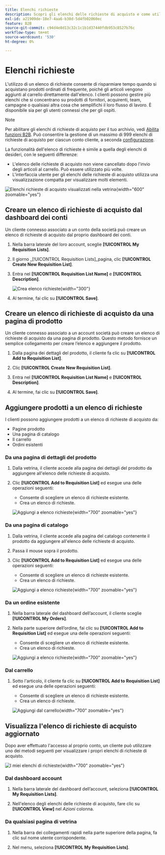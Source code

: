 ```yaml
---
title: Elenchi richieste
description: Scopri gli elenchi delle richieste di acquisto e come utilizzarli per aggiungere facilmente i prodotti ordinati di frequente al carrello.
exl-id: a21909de-18e7-4aa6-b30d-5d4fb02060ec
feature: B2B
source-git-commit: c94d4e8d13c32c1c1b1d37440fdb953c8527b76c
workflow-type: tm+mt
source-wordcount: '530'
ht-degree: 0%

---
```


# Elenchi richieste

L&#39;utilizzo di un elenco di richieste consente di risparmiare tempo quando si acquistano prodotti ordinati di frequente, poiché gli articoli vengono aggiunti al carrello direttamente dall&#39;elenco. I clienti possono gestire più elenchi che si concentrano su prodotti di fornitori, acquirenti, team, campagne o qualsiasi altra cosa che semplifichi il loro flusso di lavoro. È disponibile sia per gli utenti connessi che per gli ospiti.

>[!NOTE]
>
>Per abilitare gli elenchi di richieste di acquisto per il tuo archivio, vedi [Abilita funzioni B2B](enable-basic-features.md). Può consentire la gestione di un massimo di 999 elenchi di richieste di acquisto per ciascun conto cliente, a seconda [configurazione](configure-requisition-lists.md).

La funzionalità dell&#39;elenco di richieste è simile a quella degli elenchi di desideri, con le seguenti differenze:

- L&#39;elenco delle richieste di acquisto non viene cancellato dopo l&#39;invio degli articoli al carrello. Può essere utilizzato più volte.
- L&#39;interfaccia utente per gli elenchi delle richieste di acquisto utilizza una visualizzazione compatta per visualizzare molti elementi.

![Elenchi richieste di acquisto visualizzati nella vetrina](./assets/account-dashboard-my-requisition-lists.png){width="600" zoomable="yes"}

## Creare un elenco di richieste di acquisto dal dashboard dei conti

Un cliente connesso associato a un conto della società può creare un elenco di richieste di acquisto dal proprio dashboard dei conti.

1. Nella barra laterale del loro account, sceglie **[!UICONTROL My Requisition Lists]**.

1. Il giorno _[!UICONTROL Requisition Lists]_pagina, clic **[!UICONTROL Create New Requisition List]**.

1. Entra nel **[!UICONTROL Requisition List Name]** e **[!UICONTROL Description]**.

   ![Crea elenco richieste](./assets/requisition-list-create.png){width="300"}

1. Al termine, fai clic su **[!UICONTROL Save]**.

## Creare un elenco di richieste di acquisto da una pagina di prodotto

Un cliente connesso associato a un account società può creare un elenco di richieste di acquisto da una pagina di prodotto. Questo metodo fornisce un semplice collegamento per creare l’elenco e aggiungere il prodotto.

1. Dalla pagina dei dettagli del prodotto, il cliente fa clic su **[!UICONTROL Add to Requisition List]**.

1. Clic **[!UICONTROL Create New Requisition List]**.

1. Entra nel **[!UICONTROL Requisition List Name]** e **[!UICONTROL Description]**.

1. Al termine, fai clic su **[!UICONTROL Save]**.

## Aggiungere prodotti a un elenco di richieste

I clienti possono aggiungere prodotti a un elenco di richieste di acquisto da:

- Pagine prodotto
- Una pagina di catalogo
- Il carrello
- Ordini esistenti

### Da una pagina di dettagli del prodotto

1. Dalla vetrina, il cliente accede alla pagina dei dettagli del prodotto da aggiungere all&#39;elenco delle richieste di acquisto.

1. Clic **[!UICONTROL Add to Requisition List]** ed esegue una delle operazioni seguenti:

   - Consente di scegliere un elenco di richieste esistente.
   - Crea un elenco di richieste.

   ![Aggiungi a elenco richieste](./assets/requisition-list-product-detail.png){width="700" zoomable="yes"}

### Da una pagina di catalogo

1. Dalla vetrina, il cliente accede alla pagina del catalogo contenente il prodotto da aggiungere all&#39;elenco delle richieste di acquisto.

1. Passa il mouse sopra il prodotto.

1. Clic **[!UICONTROL Add to Requisition List]** ed esegue una delle operazioni seguenti:

   - Consente di scegliere un elenco di richieste esistente.
   - Crea un elenco di richieste.

   ![Aggiungi a elenco richieste](./assets/requisition-list-add-product.png){width="700" zoomable="yes"}

### Da un ordine esistente

1. Nella barra laterale del dashboard dell’account, il cliente sceglie **[!UICONTROL My Orders]**.

1. Nella parte superiore dell’ordine, fai clic su **[!UICONTROL Add to Requisition List]** ed esegue una delle operazioni seguenti:

   - Consente di scegliere un elenco di richieste esistente.
   - Crea un elenco di richieste.

   ![Aggiungi a elenco richieste](./assets/requisition-list-add-from-order.png){width="700" zoomable="yes"}

### Dal carrello

1. Sotto l&#39;articolo, il cliente fa clic su **[!UICONTROL Add to Requisition List]** ed esegue una delle operazioni seguenti:

   - Consente di scegliere un elenco di richieste esistente.
   - Crea un elenco di richieste.

   ![Aggiungi dal carrello](./assets/requisition-list-add-from-cart.png){width="700" zoomable="yes"}

## Visualizza l&#39;elenco di richieste di acquisto aggiornato

Dopo aver effettuato l&#39;accesso al proprio conto, un cliente può utilizzare uno dei metodi seguenti per visualizzare i propri elenchi di richieste di acquisto.

![I miei elenchi di richieste](./assets/requisition-lists-menu-select-storefront.png){width="700" zoomable="yes"}

### Dal dashboard account

1. Nella barra laterale del dashboard dell’account, seleziona **[!UICONTROL My Requisition Lists]**.

1. Nell&#39;elenco degli elenchi delle richieste di acquisto, fare clic su **[!UICONTROL View]** nel _Azioni_ colonna.

### Da qualsiasi pagina di vetrina

1. Nella barra dei collegamenti rapidi nella parte superiore della pagina, fa clic sul nome utente corrispondente.

1. Nel menu, seleziona **[!UICONTROL My Requisition Lists]**.
